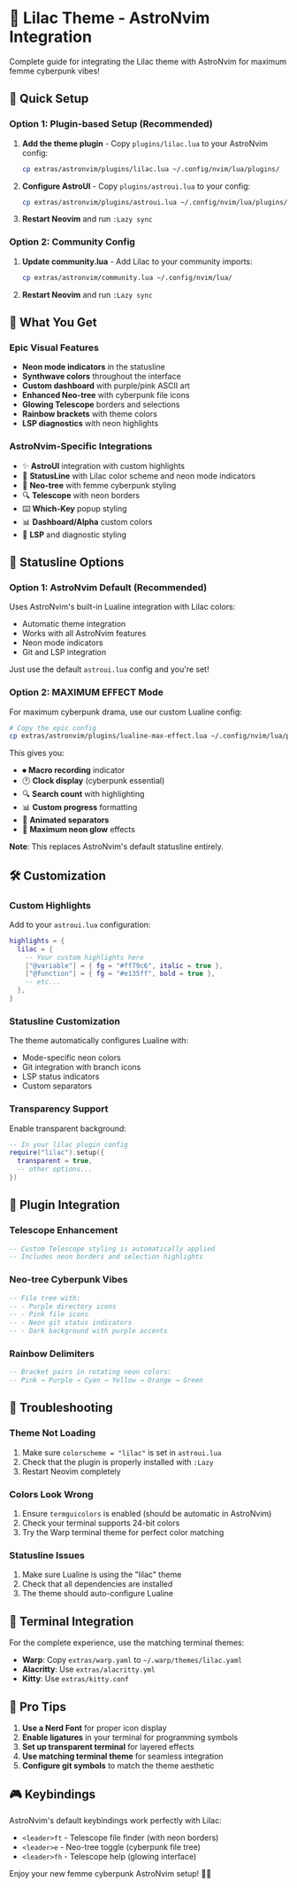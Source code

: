 # 🌸 Lilac Theme - AstroNvim Integration

Complete guide for integrating the Lilac theme with AstroNvim for maximum femme cyberpunk vibes!

## 🚀 Quick Setup

### Option 1: Plugin-based Setup (Recommended)

1. **Add the theme plugin** - Copy `plugins/lilac.lua` to your AstroNvim config:

   ```bash
   cp extras/astronvim/plugins/lilac.lua ~/.config/nvim/lua/plugins/
   ```

2. **Configure AstroUI** - Copy `plugins/astroui.lua` to your config:

   ```bash
   cp extras/astronvim/plugins/astroui.lua ~/.config/nvim/lua/plugins/
   ```

3. **Restart Neovim** and run `:Lazy sync`

### Option 2: Community Config

1. **Update community.lua** - Add Lilac to your community imports:

   ```bash
   cp extras/astronvim/community.lua ~/.config/nvim/lua/
   ```

2. **Restart Neovim** and run `:Lazy sync`

## 🎨 What You Get

### Epic Visual Features

- **Neon mode indicators** in the statusline
- **Synthwave colors** throughout the interface
- **Custom dashboard** with purple/pink ASCII art
- **Enhanced Neo-tree** with cyberpunk file icons
- **Glowing Telescope** borders and selections
- **Rainbow brackets** with theme colors
- **LSP diagnostics** with neon highlights

### AstroNvim-Specific Integrations

- ✨ **AstroUI** integration with custom highlights
- 🌈 **StatusLine** with Lilac color scheme and neon mode indicators
- 📁 **Neo-tree** with femme cyberpunk styling
- 🔍 **Telescope** with neon borders
- ⌨️  **Which-Key** popup styling
- 📊 **Dashboard/Alpha** custom colors
- 🌟 **LSP** and diagnostic styling

## 🚀 Statusline Options

### Option 1: AstroNvim Default (Recommended)

Uses AstroNvim's built-in Lualine integration with Lilac colors:

- Automatic theme integration
- Works with all AstroNvim features
- Neon mode indicators
- Git and LSP integration

Just use the default `astroui.lua` config and you're set!

### Option 2: MAXIMUM EFFECT Mode

For maximum cyberpunk drama, use our custom Lualine config:

```bash
# Copy the epic config
cp extras/astronvim/plugins/lualine-max-effect.lua ~/.config/nvim/lua/plugins/
```

This gives you:

- ⏺ **Macro recording** indicator
- 🕐 **Clock display** (cyberpunk essential)
- 🔍 **Search count** with highlighting
- 📊 **Custom progress** formatting
- 🌈 **Animated separators**
- 💜 **Maximum neon glow** effects

**Note**: This replaces AstroNvim's default statusline entirely.

## 🛠️ Customization

### Custom Highlights

Add to your `astroui.lua` configuration:

```lua
highlights = {
  lilac = {
    -- Your custom highlights here
    ["@variable"] = { fg = "#ff79c6", italic = true },
    ["@function"] = { fg = "#e135ff", bold = true },
    -- etc...
  },
}
```

### Statusline Customization

The theme automatically configures Lualine with:

- Mode-specific neon colors
- Git integration with branch icons
- LSP status indicators
- Custom separators

### Transparency Support

Enable transparent background:

```lua
-- In your lilac plugin config
require("lilac").setup({
  transparent = true,
  -- other options...
})
```

## 🎯 Plugin Integration

### Telescope Enhancement

```lua
-- Custom Telescope styling is automatically applied
-- Includes neon borders and selection highlights
```

### Neo-tree Cyberpunk Vibes

```lua
-- File tree with:
-- - Purple directory icons
-- - Pink file icons
-- - Neon git status indicators
-- - Dark background with purple accents
```

### Rainbow Delimiters

```lua
-- Bracket pairs in rotating neon colors:
-- Pink → Purple → Cyan → Yellow → Orange → Green
```

## 🔧 Troubleshooting

### Theme Not Loading

1. Make sure `colorscheme = "lilac"` is set in `astroui.lua`
2. Check that the plugin is properly installed with `:Lazy`
3. Restart Neovim completely

### Colors Look Wrong

1. Ensure `termguicolors` is enabled (should be automatic in AstroNvim)
2. Check your terminal supports 24-bit colors
3. Try the Warp terminal theme for perfect color matching

### Statusline Issues

1. Make sure Lualine is using the "lilac" theme
2. Check that all dependencies are installed
3. The theme should auto-configure Lualine

## 📱 Terminal Integration

For the complete experience, use the matching terminal themes:

- **Warp**: Copy `extras/warp.yaml` to `~/.warp/themes/lilac.yaml`
- **Alacritty**: Use `extras/alacritty.yml`
- **Kitty**: Use `extras/kitty.conf`

## 🌟 Pro Tips

1. **Use a Nerd Font** for proper icon display
2. **Enable ligatures** in your terminal for programming symbols
3. **Set up transparent terminal** for layered effects
4. **Use matching terminal theme** for seamless integration
5. **Configure git symbols** to match the theme aesthetic

## 🎮 Keybindings

AstroNvim's default keybindings work perfectly with Lilac:

- `<leader>ft` - Telescope file finder (with neon borders)
- `<leader>e` - Neo-tree toggle (cyberpunk file tree)
- `<leader>fh` - Telescope help (glowing interface)

Enjoy your new femme cyberpunk AstroNvim setup! 💜✨
